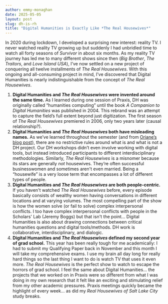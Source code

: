 ```yaml
---
author: emmy-monaghan
date: 2025-05-05
layout: post
slug: dh-is-rh
title: "Digital Humanities is Exactly Like *The Real Housewives*"
---
```


In 2020 during lockdown, I developed a surprising new interest: reality TV. I never watched reality TV growing up but suddenly I had unbridled time to watch all forty seasons of *Survivor* in about six months. As my reality TV journey has led me to many different shows since then (*Big Brother*, *The Traitors*, and *Love Island USA*), I’ve now settled on a new project of conquering all twelve installments of *The Real Housewives*. With this ongoing and all-consuming project in mind, I’ve discovered that Digital Humanities is nearly indistinguishable from the concept of *The Real Housewives*. 

1. **Digital Humanities and *The Real Housewives* were invented around the same time.** As I learned during one session of Praxis, DH was originally called “humanities computing” until the book *A Companion to Digital Humanities* was published in 2004. This rebrand was an attempt to capture the field’s full extent beyond just digitization. The first season of *The Real Housewives* premiered in 2006, only two years later (causal relationship?).
2. **Digital Humanities and *The Real Housewives* both have misleading names.** As we’ve learned throughout the semester (and from [Oriane’s blog post](https://scholarslab.lib.virginia.edu/blog/dh-enough/)), there are no restrictive rules around what is and what is not a DH project. Our DH workshops didn’t even involve working with digital tools, but instead introduced participants to different interdisciplinary methodologies. Similarly, *The Real Housewives* is a misnomer because its stars are generally *not* housewives. They’re often successful businesswomen and sometimes aren't even married. Being a “housewife” is a very loose term that encompasses a lot of different types of people. 
3. **Digital Humanities and *The Real Housewives* are both people-centric.** If you haven't watched *The Real Housewives* before, every episode basically consists of wealthy women having conversations in different locations and at varying volumes. The most compelling part of the show is how the women solve (or fail to solve) complex interpersonal conflicts. I too have complex interpersonal conflicts with people in the Scholars' Lab (Jeremy Boggs) but that isn't the point… Digital Humanities is also about drawing connections between critical humanities questions and digital tools/methods. DH work is collaborative, interdisciplinary, and dialogic.
4. **Digital Humanities and *The Real Housewives* defined my second year of grad school.** This year has been really tough for me academically: I had to submit my Qualifying Paper back in November and this month I will take my comprehensive exams. I use my brain all day long for really hard things so the last thing I want to do is watch TV that uses it even more. *The Real Housewives* is the perfect show to watch to escape the horrors of grad school. I feel the same about Digital Humanities… the projects that we worked on in Praxis were so different from what I was doing in my own research that it felt like an exciting and stimulating relief from my other academic pressures. Praxis meetings quickly became the highlight of every week… as did my *Real Housewives of Salt Lake City* study breaks.

